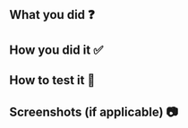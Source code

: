## What you did :question:



## How you did it :white_check_mark:



## How to test it :microscope:



## Screenshots (if applicable) :camera:
